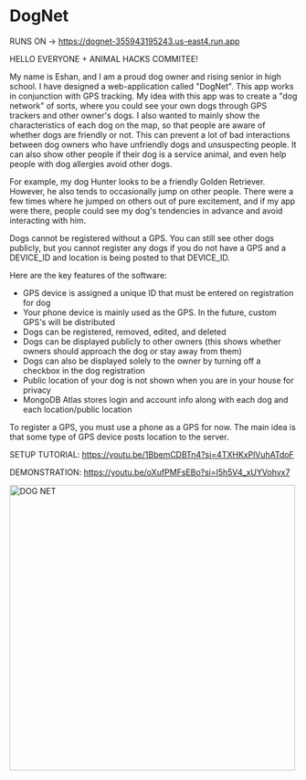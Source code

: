 # DogNet

RUNS ON -> https://dognet-355943195243.us-east4.run.app

HELLO EVERYONE + ANIMAL HACKS COMMITEE!

My name is Eshan, and I am a proud dog owner and rising senior in high school. I have designed a web-application called "DogNet". This app works in conjunction with GPS tracking. My idea with this app was to create a "dog network" of sorts, where you could see your own dogs through GPS trackers and other owner's dogs. I also wanted to mainly show the characteristics of each dog on the map, so that people are aware of whether dogs are friendly or not. This can prevent a lot of bad interactions between dog owners who have unfriendly dogs and unsuspecting people. It can also show other people if their dog is a service animal, and even help people with dog allergies avoid other dogs. 

For example, my dog Hunter looks to be a friendly Golden Retriever. However, he also tends to occasionally jump on other people. There were a few times where he jumped on others out of pure excitement, and if my app were there, people could see my dog's tendencies in advance and avoid interacting with him. 

Dogs cannot be registered without a GPS. You can still see other dogs publicly, but you cannot register any dogs if you do not have a GPS and a DEVICE_ID and location is being posted to that DEVICE_ID.

Here are the key features of the software:
- GPS device is assigned a unique ID that must be entered on registration for dog
- Your phone device is mainly used as the GPS. In the future, custom GPS's will be distributed
- Dogs can be registered, removed, edited, and deleted
- Dogs can be displayed publicly to other owners (this shows whether owners should approach the dog or stay away from them)
- Dogs can also be displayed solely to the owner by turning off a checkbox in the dog registration
- Public location of your dog is not shown when you are in your house for privacy
- MongoDB Atlas stores login and account info along with each dog and each location/public location

To register a GPS, you must use a phone as a GPS for now. The main idea is that some type of GPS device posts location to the server. 

SETUP TUTORIAL: https://youtu.be/1BbemCDBTn4?si=4TXHKxPlVuhATdoF

DEMONSTRATION: https://youtu.be/oXufPMFsEBo?si=l5h5V4_xUYVohvx7

<img width="500" height="500" alt="DOG NET" src="https://github.com/user-attachments/assets/2b2d6d35-a462-4720-aae7-49b973e303af" />












